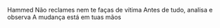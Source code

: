 Hammed
Não reclames nem te faças de vítima Antes de tudo, analisa e observa A mudança está em tuas mãos
